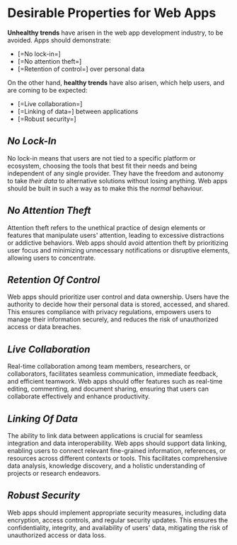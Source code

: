 # Desirable Properties for Web Apps

**Unhealthy trends** have arisen in the web app development industry, to be avoided. Apps should demonstrate:

- [=No lock-in=]
- [=No attention theft=]
- [=Retention of control=] over personal data

On the other hand, **healthy trends** have also arisen, which help users, and are coming to be expected:

- [=Live collaboration=]
- [=Linking of data=] between applications
- [=Robust security=]

## <dfn>No Lock-In</dfn>

No lock-in means that users are not tied to a specific platform or ecosystem, choosing the tools that best fit their needs and being independent of any single provider. They have the freedom and autonomy to take _their data_ to alternative solutions without losing anything. Web apps should be built in such a way as to make this the _normal_ behaviour.

## <dfn>No Attention Theft</dfn>

Attention theft refers to the unethical practice of design elements or features that manipulate users' attention, leading to excessive distractions or addictive behaviors. Web apps should avoid attention theft by prioritizing user focus and minimizing unnecessary notifications or disruptive elements, allowing users to concentrate.

## <dfn>Retention Of Control</dfn>

Web apps should prioritize user control and data ownership. Users have the authority to decide how their personal data is stored, accessed, and shared. This ensures compliance with privacy regulations, empowers users to manage their information securely, and reduces the risk of unauthorized access or data breaches.

## <dfn>Live Collaboration</dfn>

Real-time collaboration among team members, researchers, or collaborators, facilitates seamless communication, immediate feedback, and efficient teamwork. Web apps should offer features such as real-time editing, commenting, and document sharing, ensuring that users can collaborate effectively and enhance productivity.

## <dfn>Linking Of Data</dfn>

The ability to link data between applications is crucial for seamless integration and data interoperability. Web apps should support data linking, enabling users to connect relevant fine-grained information, references, or resources across different contexts or tools. This facilitates comprehensive data analysis, knowledge discovery, and a holistic understanding of projects or research endeavors.

## <dfn>Robust Security</dfn>

Web apps should implement appropriate security measures, including data encryption, access controls, and regular security updates. This ensures the confidentiality, integrity, and availability of users' data, mitigating the risk of unauthorized access or data loss.